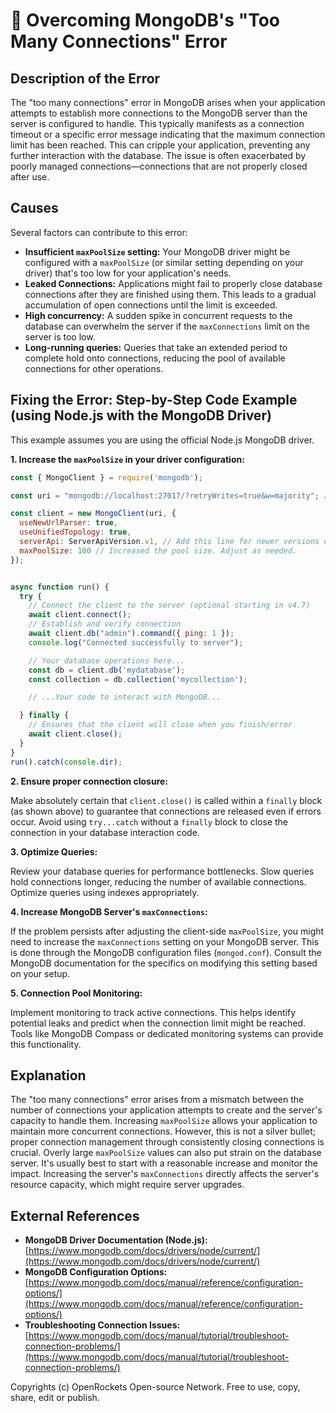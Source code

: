 # 🐞 Overcoming MongoDB's "Too Many Connections" Error


## Description of the Error

The "too many connections" error in MongoDB arises when your application attempts to establish more connections to the MongoDB server than the server is configured to handle.  This typically manifests as a connection timeout or a specific error message indicating that the maximum connection limit has been reached.  This can cripple your application, preventing any further interaction with the database.  The issue is often exacerbated by poorly managed connections—connections that are not properly closed after use.

## Causes

Several factors can contribute to this error:

* **Insufficient `maxPoolSize` setting:** Your MongoDB driver might be configured with a `maxPoolSize` (or similar setting depending on your driver) that's too low for your application's needs.
* **Leaked Connections:**  Applications might fail to properly close database connections after they are finished using them. This leads to a gradual accumulation of open connections until the limit is exceeded.
* **High concurrency:**  A sudden spike in concurrent requests to the database can overwhelm the server if the `maxConnections` limit on the server is too low.
* **Long-running queries:**  Queries that take an extended period to complete hold onto connections, reducing the pool of available connections for other operations.


## Fixing the Error: Step-by-Step Code Example (using Node.js with the MongoDB Driver)

This example assumes you are using the official Node.js MongoDB driver.

**1.  Increase the `maxPoolSize` in your driver configuration:**

```javascript
const { MongoClient } = require('mongodb');

const uri = "mongodb://localhost:27017/?retryWrites=true&w=majority"; // Replace with your connection string

const client = new MongoClient(uri, {
  useNewUrlParser: true,
  useUnifiedTopology: true,
  serverApi: ServerApiVersion.v1, // Add this line for newer versions of the driver
  maxPoolSize: 100 // Increased the pool size. Adjust as needed.
});


async function run() {
  try {
    // Connect the client to the server	(optional starting in v4.7)
    await client.connect();
    // Establish and verify connection
    await client.db("admin").command({ ping: 1 });
    console.log("Connected successfully to server");

    // Your database operations here...
    const db = client.db('mydatabase');
    const collection = db.collection('mycollection');

    // ...Your code to interact with MongoDB...

  } finally {
    // Ensures that the client will close when you finish/error
    await client.close();
  }
}
run().catch(console.dir);

```

**2.  Ensure proper connection closure:**

Make absolutely certain that `client.close()` is called within a `finally` block (as shown above) to guarantee that connections are released even if errors occur.  Avoid using `try...catch` without a `finally` block to close the connection in your database interaction code.

**3.  Optimize Queries:**

Review your database queries for performance bottlenecks.  Slow queries hold connections longer, reducing the number of available connections. Optimize queries using indexes appropriately.

**4.  Increase MongoDB Server's `maxConnections`:**

If the problem persists after adjusting the client-side `maxPoolSize`, you might need to increase the `maxConnections` setting on your MongoDB server. This is done through the MongoDB configuration files (`mongod.conf`). Consult the MongoDB documentation for the specifics on modifying this setting based on your setup.

**5.  Connection Pool Monitoring:**

Implement monitoring to track active connections. This helps identify potential leaks and predict when the connection limit might be reached.  Tools like MongoDB Compass or dedicated monitoring systems can provide this functionality.



## Explanation

The "too many connections" error arises from a mismatch between the number of connections your application attempts to create and the server's capacity to handle them. Increasing `maxPoolSize` allows your application to maintain more concurrent connections.  However, this is not a silver bullet; proper connection management through consistently closing connections is crucial.  Overly large `maxPoolSize` values can also put strain on the database server.  It's usually best to start with a reasonable increase and monitor the impact.  Increasing the server's `maxConnections` directly affects the server's resource capacity, which might require server upgrades.

## External References

* **MongoDB Driver Documentation (Node.js):** [https://www.mongodb.com/docs/drivers/node/current/](https://www.mongodb.com/docs/drivers/node/current/)
* **MongoDB Configuration Options:** [https://www.mongodb.com/docs/manual/reference/configuration-options/](https://www.mongodb.com/docs/manual/reference/configuration-options/)
* **Troubleshooting Connection Issues:** [https://www.mongodb.com/docs/manual/tutorial/troubleshoot-connection-problems/](https://www.mongodb.com/docs/manual/tutorial/troubleshoot-connection-problems/)


Copyrights (c) OpenRockets Open-source Network. Free to use, copy, share, edit or publish.

